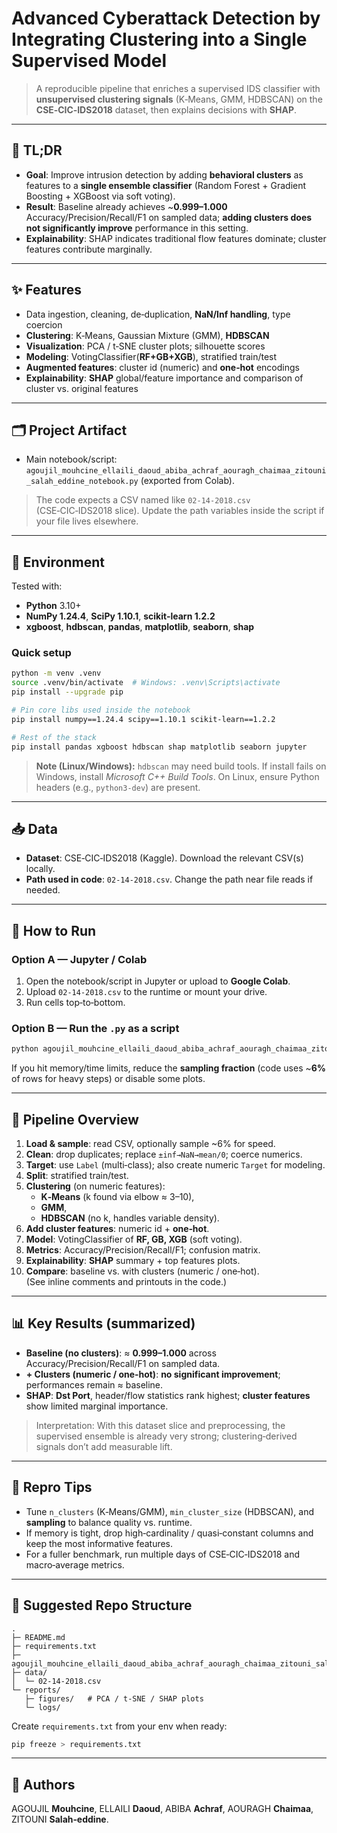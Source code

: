 # Advanced Cyberattack Detection by Integrating Clustering into a Single Supervised Model

> A reproducible pipeline that enriches a supervised IDS classifier with **unsupervised clustering signals** (K‑Means, GMM, HDBSCAN) on the **CSE‑CIC‑IDS2018** dataset, then explains decisions with **SHAP**.

---

## 📌 TL;DR
- **Goal**: Improve intrusion detection by adding **behavioral clusters** as features to a **single ensemble classifier** (Random Forest + Gradient Boosting + XGBoost via soft voting).
- **Result**: Baseline already achieves ~**0.999–1.000** Accuracy/Precision/Recall/F1 on sampled data; **adding clusters does not significantly improve** performance in this setting.
- **Explainability**: SHAP indicates traditional flow features dominate; cluster features contribute marginally.

---

## ✨ Features
- Data ingestion, cleaning, de‑duplication, **NaN/Inf handling**, type coercion
- **Clustering**: K‑Means, Gaussian Mixture (GMM), **HDBSCAN**
- **Visualization**: PCA / t‑SNE cluster plots; silhouette scores
- **Modeling**: VotingClassifier(**RF+GB+XGB**), stratified train/test
- **Augmented features**: cluster id (numeric) and **one‑hot** encodings
- **Explainability**: **SHAP** global/feature importance and comparison of cluster vs. original features

---

## 🗂️ Project Artifact
- Main notebook/script: `agoujil_mouhcine_ellaili_daoud_abiba_achraf_aouragh_chaimaa_zitouni_salah_eddine_notebook.py` (exported from Colab).

> The code expects a CSV named like `02-14-2018.csv` (CSE‑CIC‑IDS2018 slice). Update the path variables inside the script if your file lives elsewhere.

---

## 🧰 Environment
Tested with:
- **Python** 3.10+
- **NumPy 1.24.4**, **SciPy 1.10.1**, **scikit‑learn 1.2.2**
- **xgboost**, **hdbscan**, **pandas**, **matplotlib**, **seaborn**, **shap**

### Quick setup
```bash
python -m venv .venv
source .venv/bin/activate  # Windows: .venv\Scripts\activate
pip install --upgrade pip

# Pin core libs used inside the notebook
pip install numpy==1.24.4 scipy==1.10.1 scikit-learn==1.2.2

# Rest of the stack
pip install pandas xgboost hdbscan shap matplotlib seaborn jupyter
```

> **Note (Linux/Windows):** `hdbscan` may need build tools. If install fails on Windows, install *Microsoft C++ Build Tools*. On Linux, ensure Python headers (e.g., `python3-dev`) are present.

---

## 📥 Data
- **Dataset**: CSE‑CIC‑IDS2018 (Kaggle). Download the relevant CSV(s) locally.
- **Path used in code**: `02-14-2018.csv`. Change the path near file reads if needed.

---

## 🚀 How to Run

### Option A — Jupyter / Colab
1. Open the notebook/script in Jupyter or upload to **Google Colab**.
2. Upload `02-14-2018.csv` to the runtime or mount your drive.
3. Run cells top‑to‑bottom.

### Option B — Run the `.py` as a script
```bash
python agoujil_mouhcine_ellaili_daoud_abiba_achraf_aouragh_chaimaa_zitouni_salah_eddine_notebook.py
```
If you hit memory/time limits, reduce the **sampling fraction** (code uses ~**6%** of rows for heavy steps) or disable some plots.

---

## 🧪 Pipeline Overview
1. **Load & sample**: read CSV, optionally sample ~6% for speed.  
2. **Clean**: drop duplicates; replace `±inf→NaN→mean/0`; coerce numerics.  
3. **Target**: use `Label` (multi‑class); also create numeric `Target` for modeling.  
4. **Split**: stratified train/test.  
5. **Clustering** (on numeric features):  
   - **K‑Means** (k found via elbow ≈ 3–10),  
   - **GMM**,  
   - **HDBSCAN** (no k, handles variable density).  
6. **Add cluster features**: numeric id + **one‑hot**.  
7. **Model**: VotingClassifier of **RF, GB, XGB** (soft voting).  
8. **Metrics**: Accuracy/Precision/Recall/F1; confusion matrix.  
9. **Explainability**: **SHAP** summary + top features plots.  
10. **Compare**: baseline vs. with clusters (numeric / one‑hot).  
(See inline comments and printouts in the code.)

---

## 📊 Key Results (summarized)
- **Baseline (no clusters)**: ≈ **0.999–1.000** across Accuracy/Precision/Recall/F1 on sampled data.  
- **+ Clusters (numeric / one‑hot)**: **no significant improvement**; performances remain ≈ baseline.  
- **SHAP**: **Dst Port**, header/flow statistics rank highest; **cluster features** show limited marginal importance.

> Interpretation: With this dataset slice and preprocessing, the supervised ensemble is already very strong; clustering‑derived signals don’t add measurable lift.

---

## 🧪 Repro Tips
- Tune `n_clusters` (K‑Means/GMM), `min_cluster_size` (HDBSCAN), and **sampling** to balance quality vs. runtime.
- If memory is tight, drop high‑cardinality / quasi‑constant columns and keep the most informative features.
- For a fuller benchmark, run multiple days of CSE‑CIC‑IDS2018 and macro‑average metrics.

---

## 📁 Suggested Repo Structure
```
.
├─ README.md
├─ requirements.txt
├─ agoujil_mouhcine_ellaili_daoud_abiba_achraf_aouragh_chaimaa_zitouni_salah_eddine_notebook.py
├─ data/
│  └─ 02-14-2018.csv
└─ reports/
   ├─ figures/   # PCA / t‑SNE / SHAP plots
   └─ logs/
```
Create `requirements.txt` from your env when ready:
```bash
pip freeze > requirements.txt
```

---

## 👥 Authors
AGOUJIL **Mouhcine**, ELLAILI **Daoud**, ABIBA **Achraf**, AOURAGH **Chaimaa**, ZITOUNI **Salah‑eddine**.
